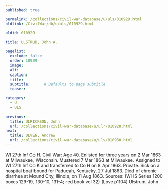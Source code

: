 ```yaml
---
published: true

permalink: /collections/civil-war-database/u/uls/010929.html
oldlink: /CivilWar/db/u/uls/010929.html

oldid: 010929

title: ULSTRUD, John A.

pagelist:
  exclude: false
  order: 10929
  image: 
  alt:
  caption:
  title:
  subtitle:      # Defaults to page subtitle
  teaser:

category: 
  - U 
  - ULS

previous:
  title: ULRICKSON, John
  url: /collections/civil-war-database/u/ulr/010928.html  
next:
  title: ULVEN, Andrew
  url: /collections/civil-war-database/u/ulv/010930.html   
---
```

WI 27th Inf Co H. Civil War: Age 40. Enlisted for three years on 2 Mar 1863 at Milwaukee, Wisconsin. Mustered 7 Mar 1863 at Milwaukee. Assigned to WI 27th Inf Co K and transferred to Co H on 8 Apr 1863. Private. Sick on a hospital boat bound for Paducah, Kentucky, 27 Jul 1863. Died of chronic diarrhea at Mound City, Illinois, on 11 Aug 1863. Sources: (WHS Series 1200 boxes 129-19, 130-10, 131-4; red book vol 32) (Love p1104) &#147;Ulstrum, John&#148;